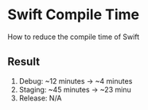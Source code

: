 # Swift Compile Time
How to reduce the compile time of Swift

## Result
1. Debug: ~12 minutes → ~4 minutes
2. Staging: ~45 minutes → ~23 minu
3. Release: N/A
